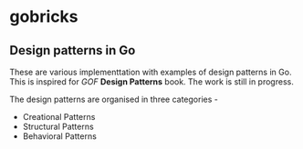 # gobricks

## Design patterns in Go

These are various implementtation with examples of design patterns in Go. This is inspired for *GOF* **Design Patterns** book. The work is still in progress.

The design patterns are organised in three categories - 
* Creational Patterns
* Structural Patterns
* Behavioral Patterns
